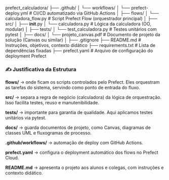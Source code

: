 prefect_calculadora/
├── .github/
│   └── workflows/
│       └── prefect-deploy.yml      # CI/CD automatizado via GitHub Actions
│
├── flows/
│   └── calculadora_flow.py         # Script Prefect Flow (orquestrador principal)
│
├── src/
│   ├── __init__.py
│   └── calculadora.py              # Lógica da calculadora (OO, modular)
│
├── tests/
│   └── test_calculadora.py         # Testes unitários com pytest
│
├── docs/
│   └── projeto_canvas.pdf          # Documento de projeto da solução (Canvas ou similar)
│
├── .gitignore
├── README.md                       # Instruções, objetivos, contexto didático
├── requirements.txt                # Lista de dependências fixadas
├── prefect.yaml                    # Arquivo de configuração do deployment Prefect


### ✍️ __Justificativa da Estrutura__
__flows/__ → onde ficam os scripts controlados pelo Prefect. Eles orquestram as tarefas do sistema, servindo como ponto de entrada do fluxo.

__src/__ → separa a regra de negócio (calculadora) da lógica de orquestração. Isso facilita testes, reuso e manutenibilidade.

__tests/__ → importante para garantia de qualidade. Aqui aplicamos testes unitários via pytest.

__docs/__ → guarda documentos de projeto, como Canvas, diagramas de classes UML e fluxogramas de processo.

__.github/workflows/__ → automação de deploy com GitHub Actions.

__prefect.yaml__ → configura o deployment automático dos flows no Prefect Cloud.

__README.md__ → apresenta o projeto aos alunos e colegas, com instruções e contexto didático.

